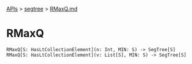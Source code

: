 [APIs](../index.md) > [segtree](./index.md) > [RMaxQ.md]()

# RMaxQ

```
RMaxQ[S: HasLtCollectionElement](n: Int, MIN: S) -> SegTree[S]
RMaxQ[S: HasLtCollectionElement](v: List[S], MIN: S) -> SegTree[S]
```
